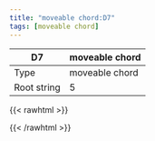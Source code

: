 ```yaml
---
title: "moveable chord:D7"
tags: [moveable chord]
---
```


|D7|moveable chord|
|---|---|
|Type|moveable chord|
|Root string|5|
{{< rawhtml >}}
<div class="container"></div>
<script>
const selector = '#container';
const chord = new ChordBox(selector);
chord.draw((new String("X5757X")));
</script>
{{< /rawhtml >}}
